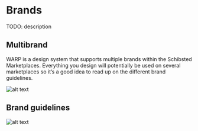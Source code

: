 # Brands
TODO: description

## Multibrand
WARP is a design system that supports multiple brands within the Schibsted Marketplaces. Everything you design will potentially be used on several marketplaces so it’s a good idea to read up on the different brand guidelines.

![alt text](https://i.imgur.com/OvMZBs9.jpg)

## Brand guidelines
![alt text](https://i.imgur.com/OvMZBs9.jpg)